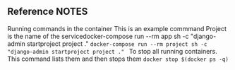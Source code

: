 ## Reference NOTES
Running commands in the container
This is an example commmand
Project is the name of the servicedocker-compose run --rm app sh -c "django-admin startproject project ."
```docker-compose run --rm project sh -c "django-admin startproject project ." ```
To stop all running containers.
This command lists them and then stops them
```docker stop $(docker ps -q)```
